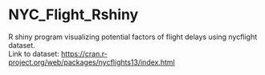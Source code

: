 # NYC_Flight_Rshiny
R shiny program visualizing potential factors of flight delays using nycflight dataset.    
Link to dataset: https://cran.r-project.org/web/packages/nycflights13/index.html
